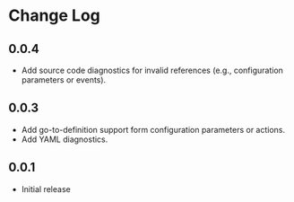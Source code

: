 # Change Log

## 0.0.4

- Add source code diagnostics for invalid references (e.g., configuration parameters or events).

## 0.0.3

- Add go-to-definition support form configuration parameters or actions.
- Add YAML diagnostics.

## 0.0.1

- Initial release